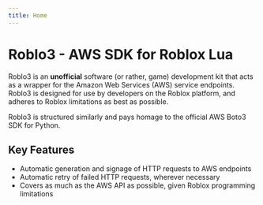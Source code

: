 ```yaml
---
title: Home
---
```

# Roblo3 - AWS SDK for Roblox Lua
Roblo3 is an **unofficial** software (or rather, game) development kit that acts as a wrapper for the Amazon Web Services (AWS) service endpoints. Roblo3 is designed for use by developers on the Roblox platform, and adheres to Roblox limitations as best as possible.

Roblo3 is structured similarly and pays homage to the official AWS Boto3 SDK for Python.

## Key Features
- Automatic generation and signage of HTTP requests to AWS endpoints
- Automatic retry of failed HTTP requests, wherever necessary
- Covers as much as the AWS API as possible, given Roblox programming limitations